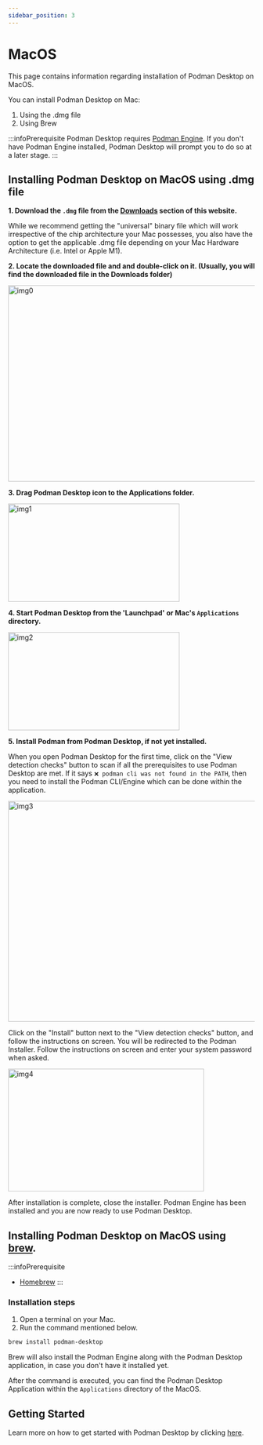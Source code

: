 ```yaml
---
sidebar_position: 3
---
```


# MacOS

This page contains information regarding installation of Podman Desktop on MacOS. 

You can install Podman Desktop on Mac:

1. Using the .dmg file 
2. Using Brew

:::infoPrerequisite
Podman Desktop requires [Podman Engine](https://docs.podman.io/en/latest/index.html). If you don't have Podman Engine installed, Podman Desktop will prompt you to do so at a later stage.
:::

## Installing Podman Desktop on MacOS using .dmg file

**1. Download the `.dmg` file from the [Downloads](/downloads/macos) section of this website.**

While we recommend getting the "universal" binary file which will work irrespective of the chip architecture your Mac possesses, you also have the option to get the applicable .dmg file depending on your Mac Hardware Architecture (i.e. Intel or Apple M1).

**2. Locate the downloaded file and and double-click on it. (Usually, you will find the downloaded file in the Downloads folder)**

<!-- > ![img0](img/download-dmg.png) -->
<img src="/assets/images/download-dmg-a847cf16a9f16dfddba0e46a4dbb3c2b.png" alt="img0" height="400px" width="550px"/> <br/>

**3. Drag Podman Desktop icon to the Applications folder.**

<!-- > ![img1](img/click-and-drag.png) -->
<img src="/assets/images/click-and-drag-862777e1ab1bfcafc559dd59f71a77e8.png" alt="img1" height="200px" width="350px"/> <br/>

**4. Start Podman Desktop from the 'Launchpad' or Mac's `Applications` directory.**

<!-- > ![img2](img/podman-desktop-app.png) -->
<img src="/assets/images/podman-desktop-app-9ea27077f1d767753acfb5c574657f27.png" alt="img2" height="200px" width="350px"/> <br/>

**5. Install Podman from Podman Desktop, if not yet installed.** 

When you open Podman Desktop for the first time, click on the "View detection checks" button to scan if all the prerequisites to use Podman Desktop are met. If it says `❌ podman cli was not found in the PATH`, then you need to install the Podman CLI/Engine which can be done within the application. 

<!-- ![img3](img/pd-before-podman.png) -->
<img src="/assets/images/pd-before-podman-22ea6273dc67b3521d8836ce6fa717ec.png" alt="img3" height="450px" width="700px"/> <br/>

Click on the "Install" button next to the "View detection checks" button, and follow the instructions on screen. 
You will be redirected to the Podman Installer. Follow the instructions on screen and enter your system password when asked.

<!-- ![img4](img/system-pass.png) -->
<img src="/assets/images/system-pass-563b1bc0979f040e796c2e2eec40f11b.png" alt="img4" height="250px" width="400px"/> <br/>

After installation is complete, close the installer. Podman Engine has been installed and you are now ready to use Podman Desktop.

## Installing Podman Desktop on MacOS using [brew](https://brew.sh/).

:::infoPrerequisite
- [Homebrew](https://brew.sh/)
:::

### Installation steps

1. Open a terminal on your Mac.
2. Run the command mentioned below.

```sh
brew install podman-desktop
```

Brew will also install the Podman Engine along with the Podman Desktop application, in case you don't have it installed yet. 

After the command is executed, you can find the Podman Desktop Application within the `Applications` directory of the MacOS.

## Getting Started

Learn more on how to get started with Podman Desktop by clicking [here](/docs/getting-started/getting-started).



